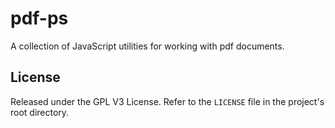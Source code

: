 pdf-ps
======

A collection of JavaScript utilities for working with pdf documents.

License
---

Released under the GPL V3 License. Refer to the `LICENSE` file in the project's root directory.
